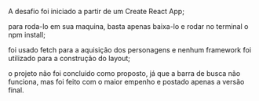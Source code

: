 A desafio foi iniciado a partir de um Create React App;

para roda-lo em sua maquina, basta apenas baixa-lo e rodar no terminal o npm install;

foi usado fetch para a aquisição dos personagens e nenhum framework foi utilizado para a construção do layout;

o projeto não foi concluido como proposto, já que a barra de busca não funciona, mas foi feito com o maior empenho e postado apenas a versão final.
